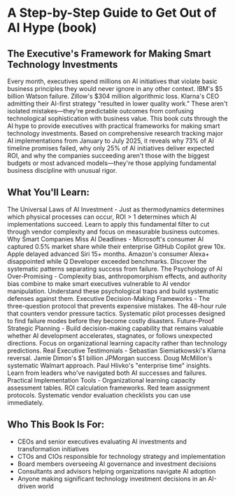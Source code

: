 # A Step-by-Step Guide to Get Out of AI Hype (book)
## The Executive's Framework for Making Smart Technology Investments

Every month, executives spend millions on AI initiatives that violate basic business principles they would never ignore in any other context. IBM's $5 billion Watson failure. Zillow's $304 million algorithmic loss. Klarna's CEO admitting their AI-first strategy "resulted in lower quality work." These aren't isolated mistakes—they're predictable outcomes from confusing technological sophistication with business value.
This book cuts through the AI hype to provide executives with practical frameworks for making smart technology investments. Based on comprehensive research tracking major AI implementations from January to July 2025, it reveals why 73% of AI timeline promises failed, why only 25% of AI initiatives deliver expected ROI, and why the companies succeeding aren't those with the biggest budgets or most advanced models—they're those applying fundamental business discipline with unusual rigor.

## What You'll Learn:
The Universal Laws of AI Investment - Just as thermodynamics determines which physical processes can occur, ROI > 1 determines which AI implementations succeed. Learn to apply this fundamental filter to cut through vendor complexity and focus on measurable business outcomes.
Why Smart Companies Miss AI Deadlines - Microsoft's consumer AI captured 0.5% market share while their enterprise GitHub Copilot grew 10x. Apple delayed advanced Siri 15+ months. Amazon's consumer Alexa+ disappointed while Q Developer exceeded benchmarks. Discover the systematic patterns separating success from failure.
The Psychology of AI Over-Promising - Complexity bias, anthropomorphism effects, and authority bias combine to make smart executives vulnerable to AI vendor manipulation. Understand these psychological traps and build systematic defenses against them.
Executive Decision-Making Frameworks - The three-question protocol that prevents expensive mistakes. The 48-hour rule that counters vendor pressure tactics. Systematic pilot processes designed to find failure modes before they become costly disasters.
Future-Proof Strategic Planning - Build decision-making capability that remains valuable whether AI development accelerates, stagnates, or follows unexpected directions. Focus on organizational learning capacity rather than technology predictions.
Real Executive Testimonials - Sebastian Siemiatkowski's Klarna reversal. Jamie Dimon's $1 billion JPMorgan success. Doug McMillon's systematic Walmart approach. Paul Hlivko's "enterprise time" insights. Learn from leaders who've navigated both AI successes and failures.
Practical Implementation Tools - Organizational learning capacity assessment tables. ROI calculation frameworks. Red team assignment protocols. Systematic vendor evaluation checklists you can use immediately.

## Who This Book Is For:

- CEOs and senior executives evaluating AI investments and transformation initiatives
- CTOs and CIOs responsible for technology strategy and implementation
- Board members overseeing AI governance and investment decisions
- Consultants and advisors helping organizations navigate AI adoption
- Anyone making significant technology investment decisions in an AI-driven world
